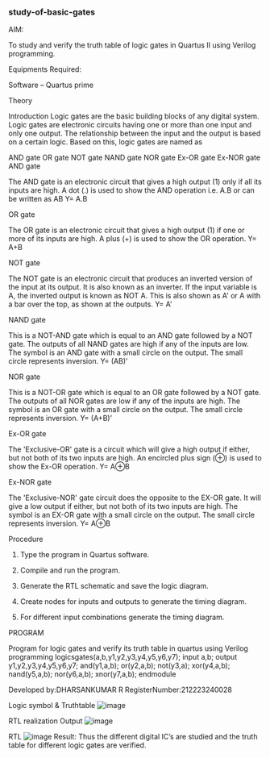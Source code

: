 ### study-of-basic-gates

AIM: 

To study and verify the truth table of logic gates in Quartus II using Verilog programming.

Equipments Required:

Software – Quartus prime 

Theory

Introduction Logic gates are the basic building blocks of any digital system. Logic gates are electronic circuits having one or more than one input and only one output. The relationship between the input and the output is based on a certain logic. Based on this, logic gates are named as

AND gate OR gate NOT gate NAND gate NOR gate Ex-OR gate Ex-NOR gate
AND gate

The AND gate is an electronic circuit that gives a high output (1) only if all its inputs are high. A dot (.) is used to show the AND operation i.e. A.B or can be written as AB
Y= A.B

OR gate

The OR gate is an electronic circuit that gives a high output (1) if one or more of its inputs are high. A plus (+) is used to show the OR operation.
Y= A+B

NOT gate

The NOT gate is an electronic circuit that produces an inverted version of the input at its output. It is also known as an inverter. If the input variable is A, the inverted output is known as NOT A. This is also shown as A' or A with a bar over the top, as shown at the outputs.
Y= A'

NAND gate

This is a NOT-AND gate which is equal to an AND gate followed by a NOT gate. The outputs of all NAND gates are high if any of the inputs are low. The symbol is an AND gate with a small circle on the output. The small circle represents inversion.
Y= (AB)’

NOR gate

This is a NOT-OR gate which is equal to an OR gate followed by a NOT gate. The outputs of all NOR gates are low if any of the inputs are high. The symbol is an OR gate with a small circle on the output. The small circle represents inversion.
Y= (A+B)’

Ex-OR gate

The 'Exclusive-OR' gate is a circuit which will give a high output if either, but not both of its two inputs are high. An encircled plus sign (⊕) is used to show the Ex-OR operation.
Y= A⊕B

Ex-NOR gate

The 'Exclusive-NOR' gate circuit does the opposite to the EX-OR gate. It will give a low output if either, but not both of its two inputs are high. The symbol is an EX-OR gate with a small circle on the output. The small circle represents inversion.
Y= A⊕B

Procedure

1.	Type the program in Quartus software.

2.	Compile and run the program.

3.	Generate the RTL schematic and save the logic diagram.

4.	Create nodes for inputs and outputs to generate the timing diagram.

5.	For different input combinations generate the timing diagram.


PROGRAM

Program for logic gates and verify its truth table in quartus using Verilog programming
logicsgates(a,b,y1,y2,y3,y4,y5,y6,y7); input a,b; output y1,y2,y3,y4,y5,y6,y7; and(y1,a,b); or(y2,a,b); not(y3,a); xor(y4,a,b); nand(y5,a,b); nor(y6,a,b); xnor(y7,a,b); endmodule

 Developed by:DHARSANKUMAR R RegisterNumber:212223240028 
 
Logic symbol & Truthtable
![image](https://github.com/DHARSAN23014208/study-of-basic-gates/assets/149365413/95eeae1e-4533-4d33-ae1a-ca8dcd2f260b)

RTL realization Output
![image](https://github.com/DHARSAN23014208/study-of-basic-gates/assets/149365413/f776663f-7e89-45b6-9936-74ce3341c3ad)

RTL
![image](https://github.com/DHARSAN23014208/study-of-basic-gates/assets/149365413/9aee7ed5-f123-4f1c-930d-e5d173a8abd8)
Result:
Thus the different digital IC’s are studied and the truth table for different logic gates are verified.


